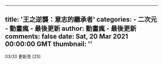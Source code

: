 
---
title: '王之逆襲：意志的繼承者'
categories: 
    - 二次元
    - 動畫瘋 - 最後更新
author: 動畫瘋 - 最後更新
comments: false
date: Sat, 20 Mar 2021 00:00:00 GMT
thumbnail: ''
---

<div>   
03/20 更新至 [25]  
</div>
            